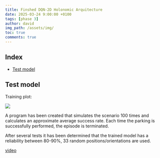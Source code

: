 ```yaml
---
title: Finshed DQN-2D Holonomic Arquitecture
date: 2025-03-24 9:00:00 +0100
tags: [phase 3]
author: david
img_path: /assets/img/
toc: true
comments: true
---
```


## Index

- [Test model](#test-model)


## Test model

Training plot:

![](plots_dqn/p_v2_final.png)

A program has been created that simulates the scenario 100 times and calculates an approximate average success rate. Each time the parking is successfully performed, the episode is terminated.

After several tests it has been determined that the trained model has a reliability between 80-90%, 33 random positions/orientations are used.

[video](https://drive.google.com/file/d/13ipVpRPohnrCa-ul0zdo-hXDQssuoTzm/view?usp=sharing)